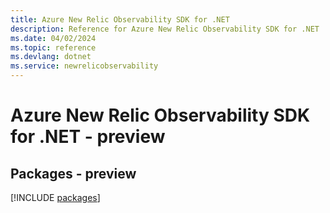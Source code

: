 ```yaml
---
title: Azure New Relic Observability SDK for .NET
description: Reference for Azure New Relic Observability SDK for .NET
ms.date: 04/02/2024
ms.topic: reference
ms.devlang: dotnet
ms.service: newrelicobservability
---
```

# Azure New Relic Observability SDK for .NET - preview
## Packages - preview
[!INCLUDE [packages](new-relic-observability-index.md)]